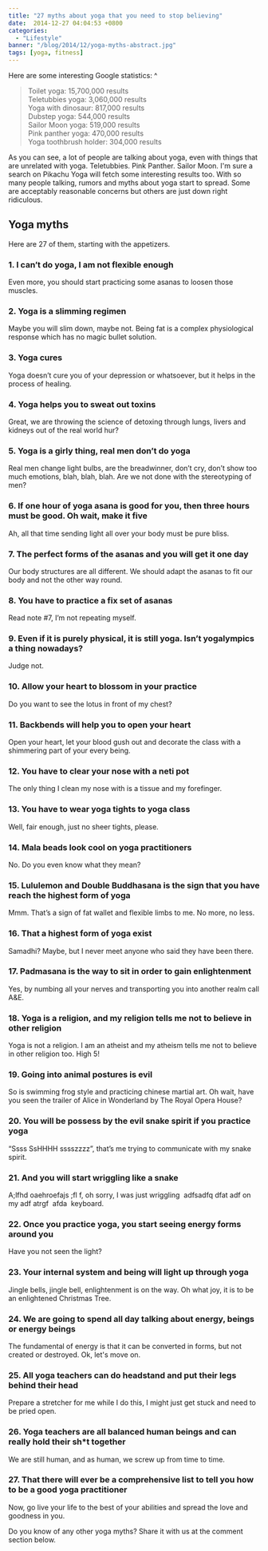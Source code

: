 ```yaml
---
title: "27 myths about yoga that you need to stop believing"
date:  2014-12-27 04:04:53 +0800
categories:
  - "Lifestyle"
banner: "/blog/2014/12/yoga-myths-abstract.jpg"
tags: [yoga, fitness]
---
```

Here are some interesting Google statistics:
^
<blockquote>
Toilet yoga: 15,700,000 results<br/>
Teletubbies yoga: 3,060,000 results<br/>
Yoga with dinosaur: 817,000 results<br/>
Dubstep yoga: 544,000 results<br/>
Sailor Moon yoga: 519,000 results<br/>
Pink panther yoga: 470,000 results<br/>
Yoga toothbrush holder: 304,000 results<br/>
</blockquote>
As you can see, a lot of people are talking about yoga, even with things that are unrelated with yoga. Teletubbies. Pink Panther. Sailor Moon. I'm sure a search on Pikachu Yoga will fetch some interesting results too. With so many people talking, rumors and myths about yoga start to spread. Some are acceptably reasonable concerns but others are just down right ridiculous.

## Yoga myths
Here are 27 of them, starting with the appetizers.

### 1. I can’t do yoga, I am not flexible enough
Even more, you should start practicing some asanas to loosen those muscles.

### 2. Yoga is a slimming regimen
Maybe you will slim down, maybe not. Being fat is a complex physiological response which has no magic bullet solution.

### 3. Yoga cures
Yoga doesn’t cure you of your depression or whatsoever, but it helps in the process of healing.

### 4. Yoga helps you to sweat out toxins
Great, we are throwing the science of detoxing through lungs, livers and kidneys out of the real world hur?

### 5. Yoga is a girly thing, real men don’t do yoga
Real men change light bulbs, are the breadwinner, don’t cry, don’t show too much emotions, blah, blah, blah. Are we not done with the stereotyping of men?

### 6. If one hour of yoga asana is good for you, then three hours must be good. Oh wait, make it five
Ah, all that time sending light all over your body must be pure bliss.

### 7. The perfect forms of the asanas and you will get it one day
Our body structures are all different. We should adapt the asanas to fit our body and not the other way round.

### 8. You have to practice a fix set of asanas
Read note #7, I’m not repeating myself.

### 9. Even if it is purely physical, it is still yoga. Isn’t yogalympics a thing nowadays?
Judge not.

### 10. Allow your heart to blossom in your practice
Do you want to see the lotus in front of my chest?

### 11. Backbends will help you to open your heart
Open your heart, let your blood gush out and decorate the class with a shimmering part of your every being.

### 12. You have to clear your nose with a neti pot
The only thing I clean my nose with is a tissue and my forefinger.

### 13. You have to wear yoga tights to yoga class
Well, fair enough, just no sheer tights, please.

### 14. Mala beads look cool on yoga practitioners
No. Do you even know what they mean?

### 15. Lululemon and Double Buddhasana is the sign that you have reach the highest form of yoga
Mmm. That’s a sign of fat wallet and flexible limbs to me. No more, no less.

### 16. That a highest form of yoga exist
Samadhi? Maybe, but I never meet anyone who said they have been there.

### 17. Padmasana is the way to sit in order to gain enlightenment
Yes, by numbing all your nerves and transporting you into another realm call A&E.

### 18. Yoga is a religion, and my religion tells me not to believe in other religion
Yoga is not a religion. I am an atheist and my atheism tells me not to believe in other religion too. High 5!

### 19. Going into animal postures is evil
So is swimming frog style and practicing chinese martial art. Oh wait, have you seen the trailer of Alice in Wonderland by The Royal Opera House?

### 20. You will be possess by the evil snake spirit if you practice yoga
“Ssss SsHHHH sssszzzz”, that’s me trying to communicate with my snake spirit.

### 21. And you will start wriggling like a snake
A;lfhd oaehroefajs ;fl f, oh sorry, I was just wriggling  adfsadfq dfat adf on my adf atrgf  afda  keyboard.

### 22. Once you practice yoga, you start seeing energy forms around you
Have you not seen the light?

### 23. Your internal system and being will light up through yoga
Jingle bells, jingle bell, enlightenment is on the way. Oh what joy, it is to be an enlightened Christmas Tree.

### 24. We are going to spend all day talking about energy, beings or energy beings
The fundamental of energy is that it can be converted in forms, but not created or destroyed. Ok, let's move on.

### 25. All yoga teachers can do headstand and put their legs behind their head
Prepare a stretcher for me while I do this, I might just get stuck and need to be pried open.

### 26. Yoga teachers are all balanced human beings and can really hold their sh*t together
We are still human, and as human, we screw up from time to time.

### 27. That there will ever be a comprehensive list to tell you how to be a good yoga practitioner
Now, go live your life to the best of your abilities and spread the love and goodness in you.

Do you know of any other yoga myths? Share it with us at the comment section below.
